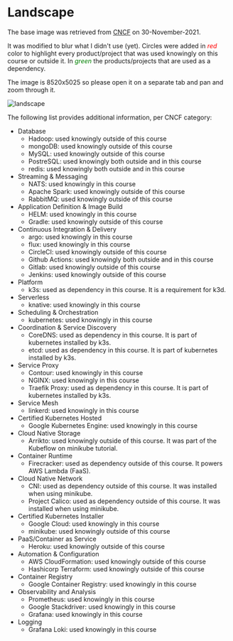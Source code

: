 # Landscape

The base image was retrieved from [CNCF](https://landscape.cncf.io/images/landscape.png) on 30-November-2021.

It was modified to blur what I didn't use (yet). Circles were added in <span style="color:red">*red*</span> color to highlight every product/project that was used knowingly on this course or outside it. In <span style="color:green">*green*</span> the products/projects that are used as a dependency.

The image is 8520x5025 so please open it on a separate tab and pan and zoom through it.

![landscape](./landscape_circled.png)

The following list provides additional information, per CNCF category:
* Database
    - Hadoop: used knowingly outside of this course
    - mongoDB: used knowingly outside of this course
    - MySQL: used knowingly outside of this course
    - PostreSQL: used knowingly both outside and in this course
    - redis: used knowingly both outside and in this course
* Streaming & Messaging
    - NATS: used knowingly in this course
    - Apache Spark: used knowingly outside of this course
    - RabbitMQ: used knowingly outside of this course
* Application Definition & Image Build
    - HELM: used knowingly in this course
    - Gradle: used knowingly outside of this course
* Continuous Integration & Delivery
    - argo: used knowingly in this course
    - flux: used knowingly in this course
    - CircleCI: used knowingly outside of this course
    - Github Actions: used knowingly both outside and in this course
    - Gitlab: used knowingly outside of this course
    - Jenkins: used knowingly outside of this course
* Platform
    - k3s: used as dependency in this course. It is a requirement for k3d.
* Serverless
    - knative: used knowingly in this course
* Scheduling & Orchestration
    - kubernetes: used knowingly in this course
* Coordination & Service Discovery
    - CoreDNS: used as dependency in this course. It is part of kubernetes installed by k3s.
    - etcd: used as dependency in this course. It is part of kubernetes installed by k3s.
* Service Proxy
    - Contour: used knowingly in this course
    - NGINX: used knowingly in this course
    - Traefik Proxy: used as dependency in this course. It is part of kubernetes installed by k3s.
* Service Mesh
    - linkerd: used knowingly in this course
* Certified Kubernetes Hosted
    - Google Kubernetes Engine: used knowingly in this course
* Cloud Native Storage
    - Arrikto: used knowingly outside of this course. It was part of the Kubeflow on minikube tutorial.
* Container Runtime
    - Firecracker: used as dependency outside of this course. It powers AWS Lambda (FaaS).
* Cloud Native Network
    - CNI: used as dependency outside of this course. It was installed when using minikube.
    - Project Calico: used as dependency outside of this course. It was installed when using minikube.
* Certified Kubernetes Installer
    - Google Cloud: used knowingly in this course
    - minikube: used knowingly outside of this course
* PaaS/Container as Service
    - Heroku: used knowingly outside of this course
* Automation & Configuration
    - AWS CloudFormation: used knowingly outside of this course
    - Hashicorp Terraform: used knowingly outside of this course
* Container Registry
    - Google Container Registry: used knowingly in this course
* Observability and Analysis
    - Prometheus: used knowingly in this course
    - Google Stackdriver: used knowingly in this course
    - Grafana: used knowingly in this course
* Logging
    - Grafana Loki: used knowingly in this course